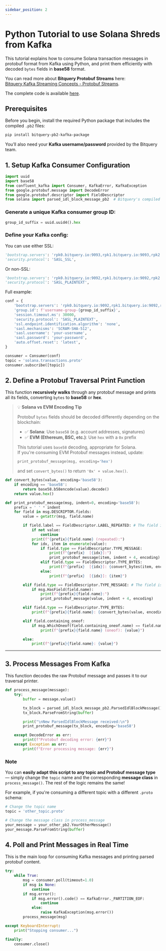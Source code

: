 ```yaml
---
sidebar_position: 2
---
```


# Python Tutorial to use Solana Shreds from Kafka

This tutorial explains how to consume Solana transaction messages in protobuf format from Kafka using Python, and print them efficiently with decoded `bytes` fields in **base58** format.

You can read more about **Bitquery Protobuf Streams** here:  
[Bitquery Kafka Streaming Concepts - Protobuf Streams](https://docs.bitquery.io/docs/streams/kafka-streaming-concepts/#protobuf-streams).

The complete code is available [here](https://github.com/bitquery/streaming-protobuf-python/blob/main/consumer.py).

## **Prerequisites**

Before you begin, install the required Python package that includes the compiled `.pb2` files:

```sh
pip install bitquery-pb2-kafka-package

```

You’ll also need your **Kafka username/password** provided by the Bitquery team.

## **1. Setup Kafka Consumer Configuration**

```python
import uuid
import base58
from confluent_kafka import Consumer, KafkaError, KafkaException
from google.protobuf.message import DecodeError
from google.protobuf.descriptor import FieldDescriptor
from solana import parsed_idl_block_message_pb2  # Bitquery's compiled protobuf schema

```

### Generate a unique Kafka consumer group ID:

```python
group_id_suffix = uuid.uuid4().hex

```

### Define your Kafka config:

You can use either SSL:

```python
'bootstrap.servers': 'rpk0.bitquery.io:9093,rpk1.bitquery.io:9093,rpk2.bitquery.io:9093',
'security.protocol': 'SASL_SSL',

```

Or non-SSL:

```python
'bootstrap.servers': 'rpk0.bitquery.io:9092,rpk1.bitquery.io:9092,rpk2.bitquery.io:9092',
'security.protocol': 'SASL_PLAINTEXT',

```

Full example:

```python
conf = {
    'bootstrap.servers': 'rpk0.bitquery.io:9092,rpk1.bitquery.io:9092,rpk2.bitquery.io:9092',
    'group.id': f'username-group-{group_id_suffix}',
    'session.timeout.ms': 30000,
    'security.protocol': 'SASL_PLAINTEXT',
    'ssl.endpoint.identification.algorithm': 'none',
    'sasl.mechanisms': 'SCRAM-SHA-512',
    'sasl.username': 'your-username',
    'sasl.password': 'your-password',
    'auto.offset.reset': 'latest',
}

consumer = Consumer(conf)
topic = 'solana.transactions.proto'
consumer.subscribe([topic])

```

## **2. Define a Protobuf Traversal Print Function**

This function **recursively walks** through any protobuf message and prints all its fields, converting `bytes` to **base58** or **hex**.

> 💡 **Solana vs EVM Encoding Tip**
> 
> Protobuf `bytes` fields should be decoded differently depending on the blockchain:
> 
> - ✅ **Solana**: Use `base58` (e.g. account addresses, signatures)
> - ✅ **EVM (Ethereum, BSC, etc.)**: Use `hex` with a `0x` prefix
> 
> This tutorial uses `base58` decoding, appropriate for Solana.  
> If you're consuming EVM Protobuf messages instead, update:
> 
> ```python
> print_protobuf_message(msg, encoding='hex')
> ```
> 
> and set `convert_bytes()` to return `'0x' + value.hex()`.


```python
def convert_bytes(value, encoding='base58'):
    if encoding == 'base58':
        return base58.b58encode(value).decode()
    return value.hex()

def print_protobuf_message(msg, indent=0, encoding='base58'):
    prefix = ' ' * indent
    for field in msg.DESCRIPTOR.fields:
        value = getattr(msg, field.name)

        if field.label == FieldDescriptor.LABEL_REPEATED: # The field is a repeated (i.e. array/list) field.
            if not value:
                continue
            print(f"{prefix}{field.name} (repeated):")
            for idx, item in enumerate(value):
                if field.type == FieldDescriptor.TYPE_MESSAGE:
                    print(f"{prefix}  [{idx}]:")
                    print_protobuf_message(item, indent + 4, encoding)
                elif field.type == FieldDescriptor.TYPE_BYTES:
                    print(f"{prefix}  [{idx}]: {convert_bytes(item, encoding)}")
                else:
                    print(f"{prefix}  [{idx}]: {item}")

        elif field.type == FieldDescriptor.TYPE_MESSAGE: # The field is a nested protobuf message.
            if msg.HasField(field.name):
                print(f"{prefix}{field.name}:")
                print_protobuf_message(value, indent + 4, encoding)

        elif field.type == FieldDescriptor.TYPE_BYTES:
            print(f"{prefix}{field.name}: {convert_bytes(value, encoding)}")

        elif field.containing_oneof:
            if msg.WhichOneof(field.containing_oneof.name) == field.name:
                print(f"{prefix}{field.name} (oneof): {value}")

        else:
            print(f"{prefix}{field.name}: {value}")

```

---

## **3. Process Messages From Kafka**

This function decodes the raw Protobuf message and passes it to our traversal printer.

```python
def process_message(message):
    try:
        buffer = message.value()

        tx_block = parsed_idl_block_message_pb2.ParsedIdlBlockMessage()
        tx_block.ParseFromString(buffer)

        print("\nNew ParsedIdlBlockMessage received:\n")
        print_protobuf_message(tx_block, encoding='base58')

    except DecodeError as err:
        print(f"Protobuf decoding error: {err}")
    except Exception as err:
        print(f"Error processing message: {err}")

```

### **Note**

You can **easily adapt this script to any topic and Protobuf message type** — simply change the `topic` name and the corresponding **message class** in `process_message()`. The rest of the logic remains the same!

For example, if you're consuming a different topic with a different `.proto` schema:

```python
# Change the topic name
topic = 'other_topic.proto'

# Change the message class in process_message
your_message = your_other_pb2.YourOtherMessage()
your_message.ParseFromString(buffer)

```

## **4. Poll and Print Messages in Real Time**

This is the main loop for consuming Kafka messages and printing parsed protobuf content.

```python
try:
    while True:
        msg = consumer.poll(timeout=1.0)
        if msg is None:
            continue
        if msg.error():
            if msg.error().code() == KafkaError._PARTITION_EOF:
                continue
            else:
                raise KafkaException(msg.error())
        process_message(msg)

except KeyboardInterrupt:
    print("Stopping consumer...")

finally:
    consumer.close()

```
